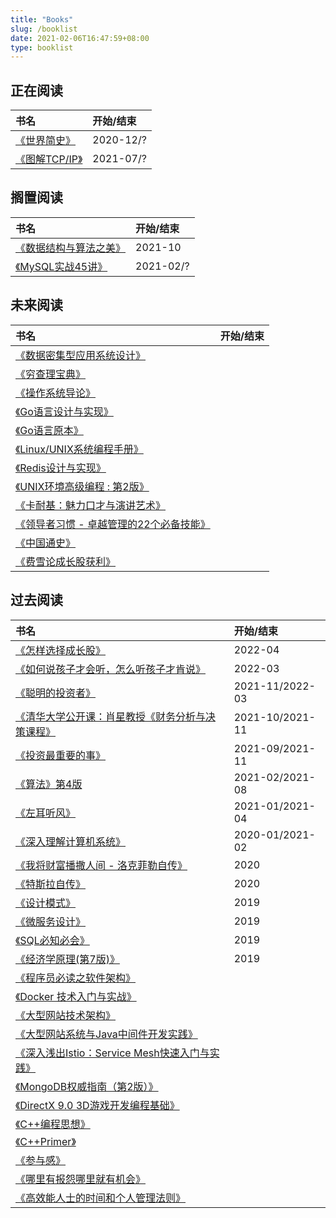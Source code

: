 ```yaml
---
title: "Books"
slug: /booklist
date: 2021-02-06T16:47:59+08:00
type: booklist
---
```


## 正在阅读

| 书名                                                         | 开始/结束 |
| :----------------------------------------------------------- | :-------- |
| [《世界简史》](https://book.douban.com/subject/26657357/) | 2020-12/? |
| [《图解TCP/IP》](https://book.douban.com/subject/24737674/)  | 2021-07/? |

## 搁置阅读

| 书名                                                      | 开始/结束 |
| :-------------------------------------------------------- | :-------- |
| [《数据结构与算法之美》](https://time.geekbang.org/column/article/41149) | 2021-10   |
| [《MySQL实战45讲》](https://time.geekbang.org/column/intro/100020801?tab=catalog) | 2021-02/? |

## 未来阅读

| 书名                                                         | 开始/结束 |
| :----------------------------------------------------------- | :-------- |
| [《数据密集型应用系统设计》](https://book.douban.com/subject/30329536/) |           |
| [《穷查理宝典》](https://book.douban.com/subject/26831789/)  |           |
| [《操作系统导论》](https://book.douban.com/subject/33463930/) |           |
| [《Go语言设计与实现》](https://draveness.me/golang/)         |           |
| [《Go语言原本》](https://golang.design/under-the-hood/)      |           |
| [《Linux/UNIX系统编程手册》](https://book.douban.com/subject/25809330/) |           |
| [《Redis设计与实现》](https://book.douban.com/subject/25900156/) |           |
| [《UNIX环境高级编程 : 第2版》](https://book.douban.com/subject/1788421/) |           |
| [《卡耐基：魅力口才与演讲艺术》](https://book.douban.com/subject/6966337/) |           |
| [《领导者习惯 - 卓越管理的22个必备技能》](https://book.douban.com/subject/30379919/) |           |
| [《中国通史》](https://book.douban.com/subject/6977028/)     |           |
| [《费雪论成长股获利》](https://book.douban.com/subject/26260918/) |           |

## 过去阅读

| 书名                                                         | 开始/结束       |
| :----------------------------------------------------------- | :-------------- |
| [《怎样选择成长股》](https://book.douban.com/subject/27202775/)  | 2022-04 |
| [《如何说孩子才会听，怎么听孩子才肯说》](/books/talk-listen-kids) | 2022-03 |
| [《聪明的投资者》](https://book.douban.com/subject/5243775/) |      2021-11/2022-03     |
| [《清华大学公开课：肖星教授《财务分析与决策课程》](https://open.163.com/newview/movie/courseintro?newurl=MDPKDHH4O) | 2021-10/2021-11 |
| [《投资最重要的事》](https://book.douban.com/subject/33401129/) | 2021-09/2021-11 |
| [《算法》第4版](/books/algorithms4)                          | 2021-02/2021-08 |
| [《左耳听风》](https://time.geekbang.org/column/intro/100002201?tab=catalog) | 2021-01/2021-04 |
| [《深入理解计算机系统》](https://book.douban.com/subject/26912767/) | 2020-01/2021-02 |
| [《我将财富播撒人间 - 洛克菲勒自传》](https://book.douban.com/subject/30494723/) | 2020            |
| [《特斯拉自传》](https://book.douban.com/subject/26426367/)  | 2020            |
| [《设计模式》](https://book.douban.com/subject/1052241/)     | 2019            |
| [《微服务设计》](https://book.douban.com/subject/26772677/)  | 2019            |
| [《SQL必知必会》](https://book.douban.com/subject/35167240/) | 2019            |
| [《经济学原理(第7版)》](https://book.douban.com/subject/26435630/) | 2019            |
| [《程序员必读之软件架构》](https://book.douban.com/subject/26248182/) |                 |
| [《Docker 技术入门与实战》](https://book.douban.com/subject/26284823/) |                 |
| [《大型网站技术架构》](https://book.douban.com/subject/25723064/) |                 |
| [《大型网站系统与Java中间件开发实践》](https://book.douban.com/subject/25867042/) |                 |
| [《深入浅出Istio：Service Mesh快速入门与实践》](https://book.douban.com/subject/30437870/) |                 |
| [《MongoDB权威指南（第2版）》](https://book.douban.com/subject/25798102/) |                 |
| [《DirectX 9.0 3D游戏开发编程基础》](https://book.douban.com/subject/2111771/) |                 |
| [《C++编程思想》]()                                          |                 |
| [《C++Primer》](https://book.douban.com/subject/4262575/)    |                 |
| [《参与感》](https://book.douban.com/subject/25942507/)      |                 |
| [《哪里有报怨哪里就有机会》](https://book.douban.com/subject/25908121/) |                 |
| [《高效能人士的时间和个人管理法则》](https://book.douban.com/subject/25762577/) |                 |


